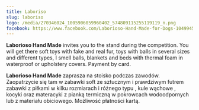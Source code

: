 ```yaml
---
title: Laboriso
slug: laboriso
logo: /media/270346024_1005906059960402_574809115255119119_n.png
facebook: https://www.facebook.com/Laborioso-Hand-Made-for-Dogs-104994551438694
---
```

**Laborioso Hand Made** invites you to the stand during the competition. You will get there soft toys with fake and real fur, toys with balls in several sizes and different types, I smell balls, blankets and beds with thermal foam in waterproof or upholstery covers. Payment by card.

**Laborioso Hand Made** zaprasza na stoisko podczas zawodów. Zaopatrzycie się tam w zabawki soft ze sztucznym i prawdziwym futrem zabawki z piłkami w kilku rozmiarach i różnego typu , kule wąchowe , kocyki oraz materacyki z pianką termiczną w pokrowcach wodoodpornych lub z materiału obiciowego. Możliwość płatności kartą.